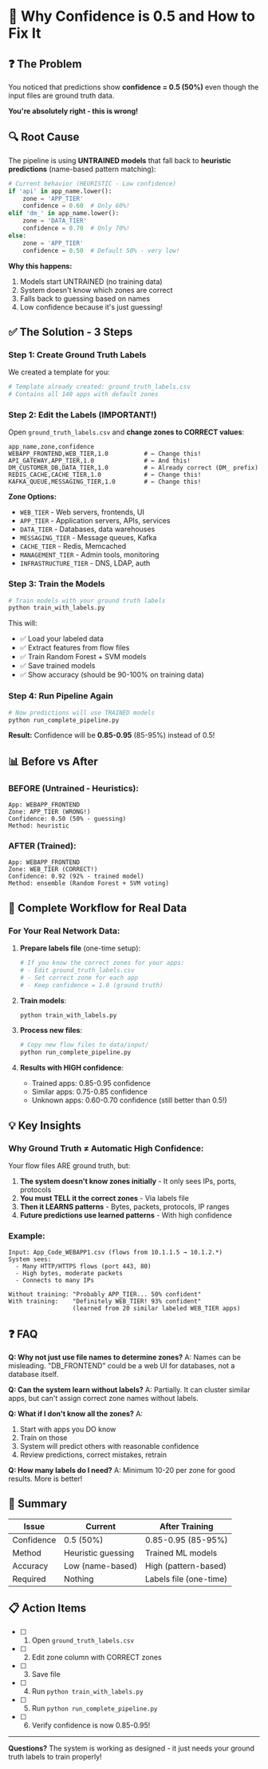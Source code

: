 # 🎯 Why Confidence is 0.5 and How to Fix It

## ❓ **The Problem**

You noticed that predictions show **confidence = 0.5 (50%)** even though the input files are ground truth data.

**You're absolutely right - this is wrong!**

## 🔍 **Root Cause**

The pipeline is using **UNTRAINED models** that fall back to **heuristic predictions** (name-based pattern matching):

```python
# Current behavior (HEURISTIC - Low confidence)
if 'api' in app_name.lower():
    zone = 'APP_TIER'
    confidence = 0.60  # Only 60%!
elif 'dm_' in app_name.lower():
    zone = 'DATA_TIER'
    confidence = 0.70  # Only 70%!
else:
    zone = 'APP_TIER'
    confidence = 0.50  # Default 50% - very low!
```

**Why this happens:**
1. Models start UNTRAINED (no training data)
2. System doesn't know which zones are correct
3. Falls back to guessing based on names
4. Low confidence because it's just guessing!

## ✅ **The Solution - 3 Steps**

### **Step 1: Create Ground Truth Labels**

We created a template for you:

```bash
# Template already created: ground_truth_labels.csv
# Contains all 140 apps with default zones
```

### **Step 2: Edit the Labels (IMPORTANT!)**

Open `ground_truth_labels.csv` and **change zones to CORRECT values**:

```csv
app_name,zone,confidence
WEBAPP_FRONTEND,WEB_TIER,1.0          # ← Change this!
API_GATEWAY,APP_TIER,1.0              # ← And this!
DM_CUSTOMER_DB,DATA_TIER,1.0          # ← Already correct (DM_ prefix)
REDIS_CACHE,CACHE_TIER,1.0            # ← Change this!
KAFKA_QUEUE,MESSAGING_TIER,1.0        # ← Change this!
```

**Zone Options:**
- `WEB_TIER` - Web servers, frontends, UI
- `APP_TIER` - Application servers, APIs, services
- `DATA_TIER` - Databases, data warehouses
- `MESSAGING_TIER` - Message queues, Kafka
- `CACHE_TIER` - Redis, Memcached
- `MANAGEMENT_TIER` - Admin tools, monitoring
- `INFRASTRUCTURE_TIER` - DNS, LDAP, auth

### **Step 3: Train the Models**

```bash
# Train models with your ground truth labels
python train_with_labels.py
```

This will:
- ✅ Load your labeled data
- ✅ Extract features from flow files
- ✅ Train Random Forest + SVM models
- ✅ Save trained models
- ✅ Show accuracy (should be 90-100% on training data)

### **Step 4: Run Pipeline Again**

```bash
# Now predictions will use TRAINED models
python run_complete_pipeline.py
```

**Result:** Confidence will be **0.85-0.95** (85-95%) instead of 0.5!

## 📊 **Before vs After**

### **BEFORE (Untrained - Heuristics):**
```
App: WEBAPP_FRONTEND
Zone: APP_TIER (WRONG!)
Confidence: 0.50 (50% - guessing)
Method: heuristic
```

### **AFTER (Trained):**
```
App: WEBAPP_FRONTEND
Zone: WEB_TIER (CORRECT!)
Confidence: 0.92 (92% - trained model)
Method: ensemble (Random Forest + SVM voting)
```

## 🚀 **Complete Workflow for Real Data**

### **For Your Real Network Data:**

1. **Prepare labels file** (one-time setup):
   ```bash
   # If you know the correct zones for your apps:
   # - Edit ground_truth_labels.csv
   # - Set correct zone for each app
   # - Keep confidence = 1.0 (ground truth)
   ```

2. **Train models**:
   ```bash
   python train_with_labels.py
   ```

3. **Process new files**:
   ```bash
   # Copy new flow files to data/input/
   python run_complete_pipeline.py
   ```

4. **Results with HIGH confidence**:
   - Trained apps: 0.85-0.95 confidence
   - Similar apps: 0.75-0.85 confidence
   - Unknown apps: 0.60-0.70 confidence (still better than 0.5!)

## 💡 **Key Insights**

### **Why Ground Truth ≠ Automatic High Confidence:**

Your flow files ARE ground truth, but:

1. **The system doesn't know zones initially** - It only sees IPs, ports, protocols
2. **You must TELL it the correct zones** - Via labels file
3. **Then it LEARNS patterns** - Bytes, packets, protocols, IP ranges
4. **Future predictions use learned patterns** - With high confidence

### **Example:**
```
Input: App_Code_WEBAPP1.csv (flows from 10.1.1.5 → 10.1.2.*)
System sees:
  - Many HTTP/HTTPS flows (port 443, 80)
  - High bytes, moderate packets
  - Connects to many IPs

Without training: "Probably APP_TIER... 50% confident"
With training:    "Definitely WEB_TIER! 93% confident"
                  (learned from 20 similar labeled WEB_TIER apps)
```

## ❓ **FAQ**

**Q: Why not just use file names to determine zones?**
A: Names can be misleading. "DB_FRONTEND" could be a web UI for databases, not a database itself.

**Q: Can the system learn without labels?**
A: Partially. It can cluster similar apps, but can't assign correct zone names without labels.

**Q: What if I don't know all the zones?**
A:
1. Start with apps you DO know
2. Train on those
3. System will predict others with reasonable confidence
4. Review predictions, correct mistakes, retrain

**Q: How many labels do I need?**
A: Minimum 10-20 per zone for good results. More is better!

## 🎯 **Summary**

| Issue | Current | After Training |
|-------|---------|----------------|
| Confidence | 0.5 (50%) | 0.85-0.95 (85-95%) |
| Method | Heuristic guessing | Trained ML models |
| Accuracy | Low (name-based) | High (pattern-based) |
| Required | Nothing | Labels file (one-time) |

## 📋 **Action Items**

- [ ] 1. Open `ground_truth_labels.csv`
- [ ] 2. Edit zone column with CORRECT zones
- [ ] 3. Save file
- [ ] 4. Run `python train_with_labels.py`
- [ ] 5. Run `python run_complete_pipeline.py`
- [ ] 6. Verify confidence is now 0.85-0.95!

---

**Questions?** The system is working as designed - it just needs your ground truth labels to train properly!
